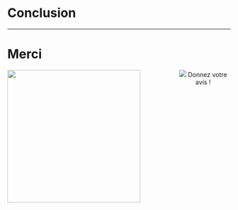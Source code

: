 # Conclusion

<!-- 
On arrive à la fin de ce talk, j'espère que c'était pas trop long.  
Bon ma PR est toujours ouverte sur le web profiler.
Mais sans le ForumPHP, il n'y aurait pas eu :
- d'ennui dans le train
- de contribution
- je n'aurais pas mis les mains dans l'output buffer
- Je serais pas là devant vous ajd pour vous en parler.
Alors, les entreprises, n'hésitez pas à apporter votre soutien à la contrib ou à des assos comme l'AFUP (via du temps de contrib ou du temps pour préparer les talks) pour construire vos outils de demain. 
-->

---

# Merci

<div class="image-container">
    <img src="/qrcode-perso.png" class="rounded-lg qrcode" />
    <div class="qrcode" style="text-align:center;">
        <img src="/feedback-qr.png" class="rounded-lg" />
        Donnez votre avis !
    </div>
</div>

<style>
.image-container {
  display: flex;
  justify-content: center;
  gap: 80px;
}

.qrcode {
  width: 300px;
  height: auto;
}
</style>

<PoweredBySlidev mt-10 />